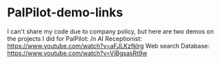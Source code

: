 # PalPilot-demo-links
I can't share my code due to company policy, but here are two demos on the projects I did for PalPilot: /n
AI Receptionist: https://www.youtube.com/watch?v=aFJLKzfklrg
Web search Database: https://www.youtube.com/watch?v=ViBgsasRt9w
